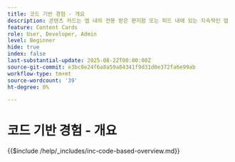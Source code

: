 ```yaml
---
title: 코드 기반 경험 - 개요
description: 콘텐츠 카드는 앱 내의 전용 받은 편지함 또는 피드 내에 있는 지속적인 앱 내 메시지입니다. 시간이 지남에 따라 가시성으로 혜택을 받는 긴급하지 않은 정보 또는 홍보 콘텐츠를 제공하는 데 이상적입니다.
feature: Content Cards
role: User, Developer, Admin
level: Beginner
hide: true
index: false
last-substantial-update: 2025-08-22T00:00:00Z
source-git-commit: e3bc8e24f6a8a59a84341f9d31d0e372fa6e99ab
workflow-type: tm+mt
source-wordcount: '39'
ht-degree: 0%

---
```



# 코드 기반 경험 - 개요

{{$include /help/_includes/inc-code-based-overview.md}}
